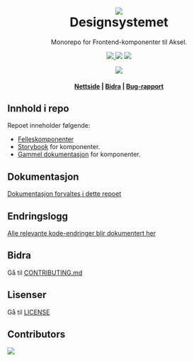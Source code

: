 <h1 align="center">
    <img src="https://avatars.githubusercontent.com/u/11848947?s=200&v=4" />
    <br/>Designsystemet
</h1>

<div align="center">
    <p>
        Monorepo for Frontend-komponenter til Aksel.
    </p>
    <p>
      <a href="https://github.com/navikt/Designsystemet/pulls">
          <img src="https://img.shields.io/badge/PRs-welcome-green.svg" />
      </a>
         <img src="https://github.com/navikt/Designsystemet/actions/workflows/build-publish.yml/badge.svg" />
        <img src="https://github.com/navikt/Designsystemet/actions/workflows/chromatic.yml/badge.svg" />
    </p>
   <img src="https://img.shields.io/endpoint?style=for-the-badge&url=https://runkit.io/fezvrasta/combined-npm-downloads/1.0.0?packages=@navikt/ds-react,@navikt/ds-css,@navikt/ds-icons,@navikt/ds-tokens,@navikt/ds-react-internal,@navikt/ds-css-internal,nav-frontend-alertstriper-style,nav-frontend-alertstriper,nav-frontend-chevron-style,nav-frontend-chevron,nav-frontend-core,nav-frontend-ekspanderbartpanel-style,nav-frontend-ekspanderbartpanel,nav-frontend-etiketter-style,nav-frontend-etiketter,nav-frontend-fullbreddeknapp-style,nav-frontend-grid-style,nav-frontend-grid,nav-frontend-hjelpetekst-style,nav-frontend-hjelpetekst,nav-frontend-ikoner-assets,nav-frontend-ikonknapper,nav-frontend-js-utils,nav-frontend-knapper-style,nav-frontend-knapper,nav-frontend-lenkepanel-style,nav-frontend-lenkepanel,nav-frontend-lenker-style,nav-frontend-lenker,nav-frontend-lesmerpanel-style,nav-frontend-lesmerpanel,nav-frontend-lukknapp-style,nav-frontend-lukknapp,nav-frontend-modal-style,nav-frontend-modal,nav-frontend-paneler-style,nav-frontend-paneler,nav-frontend-popover-style,nav-frontend-popover,nav-frontend-skjema-style,nav-frontend-skjema,nav-frontend-snakkeboble-style,nav-frontend-snakkeboble,nav-frontend-spinner-style,nav-frontend-spinner,nav-frontend-stegindikator-style,nav-frontend-stegindikator,nav-frontend-tabell-style,nav-frontend-tabs-style,nav-frontend-tabs,nav-frontend-tekstomrade,nav-frontend-toggle-style,nav-frontend-toggle,nav-frontend-typografi-style,nav-frontend-typografi,nav-frontend-veileder-style,nav-frontend-veileder,nav-frontend-veilederpanel-style,nav-frontend-veilederpanel" />
    <h4><a href="https://aksel.nav.no">Nettside</a> | <a href="https://github.com/navikt/Designsystemet/blob/master/CONTRIBUTING.md">Bidra</a> | <a href="https://github.com/navikt/Designsystemet/issues">Bug-rapport</a>
</div>

## Innhold i repo

Repoet inneholder følgende:

- [Felleskomponenter](https://github.com/navikt/Designsystemet/tree/master/@navikt/)
- [Storybook](https://master--5f801fb2aea7820022de2936.chromatic.com/) for komponenter.
- [Gammel dokumentasjon](https://old-design-nav.vercel.app) for komponenter.

## Dokumentasjon

[Dokumentasjon forvaltes i dette repoet](https://github.com/navikt/aksel-website)

## Endringslogg

[Alle relevante kode-endringer blir dokumentert her](https://aksel.nav.no/designsystem/side/changelog)

## Bidra

Gå til [CONTRIBUTING.md](https://github.com/navikt/Designsystemet/blob/master/CONTRIBUTING.md)

## Lisenser

Gå til [LICENSE](https://github.com/navikt/Designsystemet/blob/master/LICENCE)

## Contributors

<a href="https://github.com/navikt/Designsystemet/graphs/contributors">
  <img src="https://contrib.rocks/image?repo=navikt/Designsystemet" />
</a>
